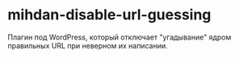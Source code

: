 # mihdan-disable-url-guessing
Плагин под WordPress, который отключает "угадывание" ядром правильных URL при неверном их написании.
